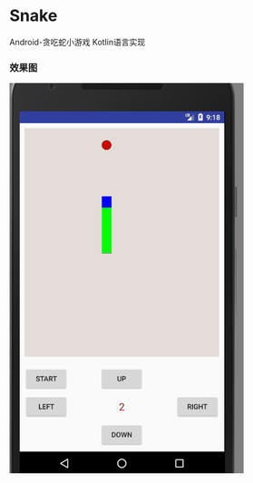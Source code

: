 # Snake
Android-贪吃蛇小游戏 Kotlin语言实现

### 效果图

![效果图](https://github.com/littledavid-tech/Snake/blob/master/img/snake.gif)

